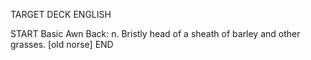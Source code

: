 TARGET DECK
ENGLISH

START
Basic
Awn
Back: n. Bristly head of a sheath of barley and other grasses. [old norse]
END
